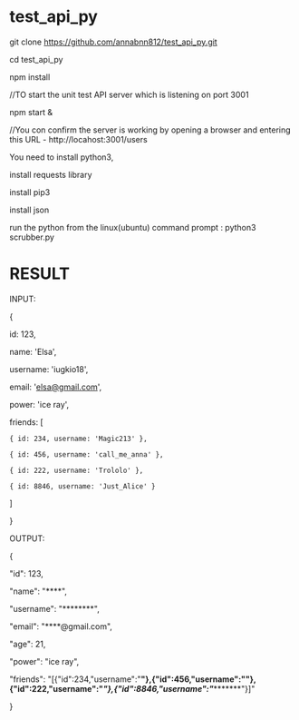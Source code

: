 # test_api_py
git clone https://github.com/annabnn812/test_api_py.git

cd test_api_py

npm install

//TO start the unit test API server which is listening on port 3001

npm start &

//You con confirm the server is working by opening a browser and entering this URL - http://locahost:3001/users


You need to install python3, 

install requests library

install pip3 

install json

run the python from the linux(ubuntu) command prompt  : python3 scrubber.py


RESULT
=========================================================================================
INPUT:

{

  id: 123,
  
  name: 'Elsa',
  
  username: 'iugkio18',
  
  email: 'elsa@gmail.com',
  
  power: 'ice ray',
  
  friends: [
  
    { id: 234, username: 'Magic213' },
    
    { id: 456, username: 'call_me_anna' },
    
    { id: 222, username: 'Trololo' },
    
    { id: 8846, username: 'Just_Alice' }
    
  ]
  
}

OUTPUT:

{

  "id": 123,
  
  "name": "****",
  
  "username": "********",
  
  "email": "****@gmail.com",
  
  "age": 21,
  
  "power": "ice ray",
  
  "friends": "[{"id":234,"username":"********"},{"id":456,"username":"************"},{"id":222,"username":"*******"},{"id":8846,"username":"**********"}]"
  
}
